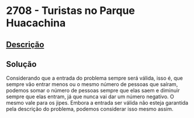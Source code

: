 # 2708 - Turistas no Parque Huacachina

## [Descrição](https://www.beecrowd.com.br/judge/pt/problems/view/2708)

## Solução

Considerando que a entrada do problema sempre será válida, isso é, que sempre vão entrar menos ou o mesmo número de pessoas que saíram, podemos somar o número de pessoas sempre que elas saem e diminuir sempre que elas entram, já que nunca vai dar um número negativo. O mesmo vale para os jipes. Embora a entrada ser válida não esteja garantida pela descrição do problema, podemos considerar isso mesmo assim.
